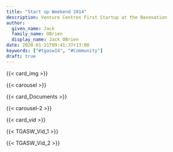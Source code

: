 ```yaml
---
title: "Start up Weekend 2014"
description: Venture Centres First Startup at the Basesation
author:
  given_name: Jack
  family_name: OBrien
  display_name: Jack OBrien
date: 2020-01-21T09:41:37+13:00
keywords: ["#tgasw14", "#Community"] 
draft: true
---
```

{{< card_img >}}

{{< carousel >}}

{{< card_Documents >}}

{{< carousel-2 >}}

{{< card_vid >}}

{{< TGASW_Vid_1 >}}

{{< TGASW_Vid_2 >}}